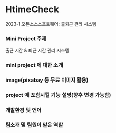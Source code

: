 # HtimeCheck
2023-1 오픈소스소프트웨어: 출퇴근 관리 시스템 

### Mini Project 주제
출근 시간 & 퇴근 시간 관리 시스템

### mini project 에 대한 소개

### image(pixabay 등 무료 이미지 활용)

### project 에 포함시킬 기능 설명(향후 변경 가능함)

### 개발환경 및 언어

### 팀소개 및 팀원이 맡은 역할
